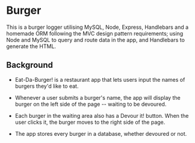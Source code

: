 # Burger
This is a burger logger utilising MySQL, Node, Express, Handlebars and a homemade ORM following the MVC design pattern requirements; using Node and MySQL to query and route data in the app, and Handlebars to generate the HTML.

## Background

- Eat-Da-Burger! is a restaurant app that lets users input the names of burgers they'd like to eat.

- Whenever a user submits a burger's name, the app will display the burger on the left side of the page -- waiting to be devoured.

- Each burger in the waiting area also has a Devour it! button. When the user clicks it, the burger moves to the right side of the page.

- The app stores every burger in a database, whether devoured or not.



